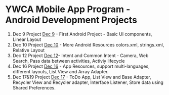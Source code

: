 # YWCA Mobile App Program - Android Development Projects

1. Dec 9 Project [Dec 9][1] - First Android Project - Basic UI components, Linear Layout
2. Dec 10 Project [Dec 10][2] - More Android Resources colors.xml, strings.xml, Relative Layout
3. Dec 12 Project [Dec 12][3]- Intent and Common Intent - Camera,  Web Search, Pass data between activities, Activiy lifecycle
4. Dec 16 Project [Dec 16][4] - App Resources, support multi-languages, different layouts, List View and Array Adapter.
5. Dec 17&19 Project [Dec 17][5] - ToDo App, List View and Base Adapter, Recycler View and Recycler adapter, Interface Listener, Store data using Shared Preferences.

[1]: https://github.com/YWCA-F24-W25/YWCAF24-W25/tree/main/Dec9Project          
[2]: https://github.com/YWCA-F24-W25/YWCAF24-W25/tree/main/Dec10Project          
[3]: https://github.com/YWCA-F24-W25/YWCAF24-W25/tree/main/Dec12         
[4]: https://github.com/YWCA-F24-W25/YWCAF24-W25/tree/main/Dec16
[5]: https://github.com/YWCA-F24-W25/YWCAF24-W25/tree/main/Dec17ToDoApp
